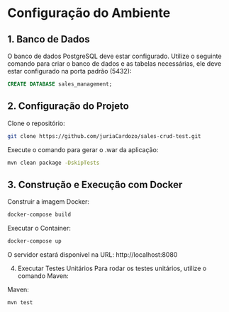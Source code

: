 # Configuração do Ambiente

## 1. Banco de Dados
O banco de dados PostgreSQL deve estar configurado. Utilize o seguinte comando para criar o banco de dados e as tabelas necessárias, ele deve estar configurado na porta padrão (5432):

```sql
CREATE DATABASE sales_management;
```

## 2. Configuração do Projeto
Clone o repositório:

```bash
git clone https://github.com/juriaCardozo/sales-crud-test.git
```

Execute o comando para gerar o .war da aplicação:

```bash
mvn clean package -DskipTests
```

## 3. Construção e Execução com Docker
Construir a imagem Docker:

```bash
docker-compose build
```

Executar o Container:

```bash
docker-compose up
```

O servidor estará disponível na URL: http://localhost:8080

4. Executar Testes Unitários
Para rodar os testes unitários, utilize o comando Maven:

Maven:
```bash
mvn test
```
